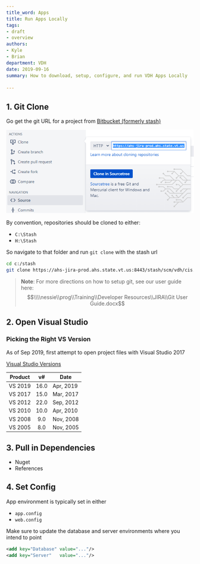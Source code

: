 ```yaml
---
title_word: Apps
title: Run Apps Locally
tags:
- draft
- overview
authors:
- Kyle
- Brian
department: VDH
date: 2019-09-16
summary: How to download, setup, configure, and run VDH Apps Locally

---
```

## 1. Git Clone

Go get the git URL for a project from [Bitbucket (formerly stash)](https://ahs-jira-prod.ahs.state.vt.us:8443/stash/projects/VDH)

![git clone](/assets/images/posts/apps/git-clone.png)

By convention, repositories should be cloned to either:

* `C:\Stash`
* `H:\Stash`

So navigate to that folder and run `git clone` with the stash url

```bash
cd c:/stash
git clone https://ahs-jira-prod.ahs.state.vt.us:8443/stash/scm/vdh/cis.git
```

> **Note**: For more directions on how to setup git, see our user guide here:
> $$\\\\nessie\\prog\\Training\\Developer Resources\\JIRA\\Git User Guide.docx$$

## 2. Open Visual Studio

### Picking the Right VS Version

As of Sep 2019, first attempt to open project files with Visual Studio 2017

[Visual Studio Versions](https://en.wikipedia.org/wiki/Microsoft_Visual_Studio#History)

| Product | v#    | Date      |
| ------- | :---: | --------- |
| VS 2019 | 16.0  | Apr, 2019 |
| VS 2017 | 15.0  | Mar, 2017 |
| VS 2012 | 22.0  | Sep, 2012 |
| VS 2010 | 10.0  | Apr, 2010 |
| VS 2008 | 9.0   | Nov, 2008 |
| VS 2005 | 8.0   | Nov, 2005 |

## 3. Pull in Dependencies

* Nuget
* References

## 4. Set Config

App environment is typically set in either

* `app.config`
* `web.config`

Make sure to update the database and server environments where you intend to point

```xml
<add key="Database" value="..."/>
<add key="Server"   value="..."/>
```